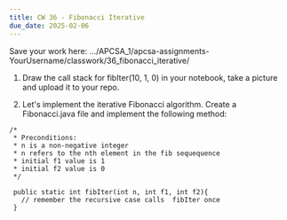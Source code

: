 ```yaml
---
title: CW 36 - Fibonacci Iterative
due_date: 2025-02-06
---
```


Save your work here: .../APCSA_1/apcsa-assignments-YourUsername/classwork/36_fibonacci_iterative/

1. Draw the call stack for fibIter(10, 1, 0) in your notebook, take a picture and upload it to your repo.

2. Let's implement the iterative Fibonacci algorithm. Create a Fibonacci.java file and implement the following method:

```
/*
 * Preconditions:
 * n is a non-negative integer
 * n refers to the nth element in the fib sequequence
 * initial f1 value is 1
 * initial f2 value is 0
 */

 public static int fibIter(int n, int f1, int f2){
   // remember the recursive case calls  fibIter once
 }
```
